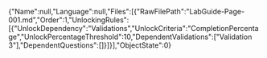 {"Name":null,"Language":null,"Files":[{"RawFilePath":"LabGuide-Page-001.md","Order":1,"UnlockingRules":[{"UnlockDependency":"Validations","UnlockCriteria":"CompletionPercentage","UnlockPercentageThreshold":10,"DependentValidations":["Validation 3"],"DependentQuestions":[]}]}],"ObjectState":0}